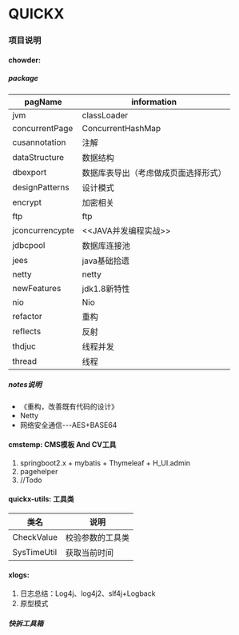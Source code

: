 # QUICKX

### 项目说明
#### chowder: 
##### package
pagName | information
-------| -----|
jvm|classLoader
concurrentPage| ConcurrentHashMap
cusannotation| 注解
dataStructure| 数据结构
dbexport | 数据库表导出（考虑做成页面选择形式）
designPatterns| 设计模式
encrypt| 加密相关
ftp| ftp
jconcurrencypte | <<JAVA并发编程实战>>
jdbcpool | 数据库连接池
jees | java基础拾遗
netty | netty
newFeatures | jdk1.8新特性
nio | Nio
refactor | 重构
reflects | 反射
thdjuc | 线程并发
thread | 线程

##### notes说明
- 《重构，改善既有代码的设计》
- Netty
- 网络安全通信---AES+BASE64

#### cmstemp: CMS模板 And CV工具 
1. springboot2.x + mybatis + Thymeleaf + H_UI.admin 
2. pagehelper
3. //Todo 

 
#### quickx-utils: 工具类
类名 | 说明
-------| -----|
CheckValue| 校验参数的工具类
SysTimeUtil| 获取当前时间

#### xlogs:
1. 日志总结：Log4j、log4j2、slf4j+Logback
2. 原型模式


##### 快拆工具箱